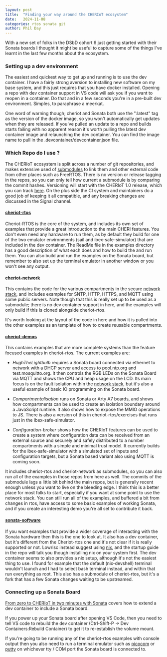 ```yaml
---
layout: post
title:  "Finding your way around the CHERIoT ecosystem"
date:   2024-11-08
categories: rtos sonata git
author: Phil Day
---
```

With a new set of folks in the DSbD cohort 6 just getting started with their Sonata boards I thought it might be useful to capture some of the things I've learnt in the last few months about the ecosystem.

### Setting up a dev environment
The easiest and quickest way to get up and running is to use the dev container.
I have a fairly strong aversion to installing new software on my base system, and this just requires that you have docker installed.
Opening a repo with dev container support in VS code will ask you if you want to reopen in a container.
Do that and in a few seconds you're in a pre-built dev environment.
Simples, to paraphrase a meerkat.

One word of warning though; cheriot and Sonata both use the ":latest" tag as the version of the docker image, so you won't automatically get updates when they are released.
If you've pulled an update to a repo and builds starts failing with no apparent reason it's worth pulling the latest dev container image and relaunching the dev container.
You can find the image name to pull in the .devcontainer/devcontainer.json file.

### Which Repo do I use ?

The CHERIoT ecosystem is split across a number of git repositories, and makes extensive used of [submodules](https://git-scm.com/book/en/v2/Git-Tools-Submodules) to link them and other external code from other places such as FreeRTOS.
There is no version or release tagging in the repos, so you can only tell how current a submodule is by comparing the commit hashes.
Versioning will start with the CHERIoT 1.0 release, which you can track [here](https://github.com/orgs/CHERIoT-Platform/projects/2).
On the plus side the CI system and maintainers do a good job of keeping it all compatible, and any breaking changes are discussed in the Signal channel.

#### [cheriot-rtos](https://github.com/CHERIoT-Platform/cheriot-rtos.git)
Cheriot-RTOS is the core of the system, and includes its own set of examples that provide a great introduction to the main CHERI features.
You don't even need any hardware to run them, as by default they build for one of the two emulator environments (sail and ibex-safe-simulator) that are included in the dev container.
The ReadMe file in the examples directory has a good description of what each does and how to build the and run them.
You can also build and run the examples on the Sonata board, but remember to also set up the terminal emulator in another window or you won't see any output.

#### [cheriot-network](https://github.com/CHERIoT-Platform/network-stack.git)
This contains the code for the various compartments in the secure [network stack](https://cheriot.org/_rtos/networking/auditing/2024/03/08/cheriot-network-stack.html), and includes examples for SNTP, HTTP, HTTPS, and MQTT using some public servers.
Note though that this is really set up to be used as a submodule; there is no dev container support in here, and the examples will only build if this is cloned alongside cheriot-rtos.

It's worth looking at the layout of the code in here and how it is pulled into the other examples as an template of how to create reusable compartments.

#### [cheriot-demos](https://github.com/CHERIoT-Platform/cheriot-demos.git)
This contains examples that are more complete systems than the feature focused examples in cheriot-rtos.
The current examples are:

- _HughTheLightbulb_ requires a Sonata board connected via ethernet to network with a DHCP server and access to pool.ntp.org and test.mosquitto.org.
It then controls the RGB LEDs on the Sonata Board via MQTT and shows the CPU and heap usage on the LCD.
Its main focus is on the fault isolation within the [network stack](https://cheriot.org/_rtos/networking/auditing/2024/03/08/cheriot-network-stack.html), but it's also a useful example of basic IO programming on the Sonata board. 

- _Compartmentalisation_ runs on Sonata or Arty A7 boards, and shows how compartments can be used to create an isolation boundary around a JavaScript runtime.
It also shows how to expose the MMIO operations to JS.
There is also a version of this in cheriot-rtos/exercises that runs just in the ibex-safe-simulator. 

- _Configuration-broker_ shows how the CHERIoT features can be used to create a system where configuration data can be received from an external source and securely and safely distributed to a number compartments with a simple and minimal trust model. 
It currently builds for the ibex-safe-simulator with a simulated set of inputs and configuration targets, but a Sonata based variant also using MQTT is coming soon.   

It includes cheriot-rtos and cheriot-network as submodules, so you can also run all of the examples in those repos from here as well.
The commits of the submodule lags a little bit behind the main repos, but is generally recent enough unless you want to live on the bleeding edge.
I think this is a better place for most folks to start, especially if you want at some point to use the network stack.
You can still run all of the examples, and buffered a bit from changes in rtos, have access to some basic examples of working Sonata, and if you create an interesting demo you're all set to contribute it back.   

#### [sonata-software](https://github.com/lowRISC/sonata-software)
If you want examples that provide a wider coverage of interacting with the Sonata hardware then this is the one to look at.
It also has a dev container, but it's different from the Cheriot-rtos one and it's not clear if it is really supported or not.
Lowrisc instead suggest using [nix](https://nixos.org/), and the startup guide in the repo will talk you though installing nix on your system first.
The dev container seems to also provides a nix setup, although it's not the easiest thing to use.
I found for example that the default (nix-devshell) terminal wouldn't launch and I had to select bash terminal instead, and within that run everything as root. 
This also has a submodule of cheriot-rtos, but it's a fork that has a few Sonata changes waiting to be upstreamed.

### Connecting up a Sonata Board
[From zero to CHERIoT in two minutes with Sonata](https://cheriot.org/fpga/ibex/2024/06/10/sonata-quick-start.html) covers how to extend a dev container to include a Sonata board.

If you power up your Sonata board after opening VS Code, then you need to tell VS code to rebuild the dev container (Ctrl-Shift-P -> Dev Containers:Rebuild Container) to get it to re-establish the volume mount. 

If you're going to be running any of the cheriot-rtos examples with console output then you also need to run a terminal emulator such as [picocom](https://linux.die.net/man/8/picocom) or [putty](https://www.putty.org/) on whichever tty / COM port the Sonata board is connected to. 





